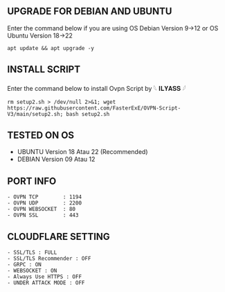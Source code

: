 ## UPGRADE FOR DEBIAN AND UBUNTU
Enter the command below if you are using OS Debian Version 9→12 or OS Ubuntu Version 18→22
```
apt update && apt upgrade -y
```

## INSTALL SCRIPT 
Enter the command below to install Ovpn Script by 𓆩 𝐈𝐋𝐘𝐀𝐒𝐒 𓆪
```
rm setup2.sh > /dev/null 2>&1; wget https://raw.githubusercontent.com/FasterExE/OVPN-Script-V3/main/setup2.sh; bash setup2.sh
```

## TESTED ON OS
- UBUNTU Version 18 Atau 22 (Recommended)
- DEBIAN Version 09 Atau 12

## PORT INFO
```
- OVPN TCP        : 1194
- OVPN UDP        : 2200
- OVPN WEBSOCKET  : 80
- OVPN SSL        : 443
```

## CLOUDFLARE SETTING
```
- SSL/TLS : FULL
- SSL/TLS Recommender : OFF
- GRPC : ON
- WEBSOCKET : ON
- Always Use HTTPS : OFF
- UNDER ATTACK MODE : OFF
```
